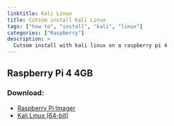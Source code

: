 ```yaml
---
linktitle: Kali Linux
title: Cutsom install Kali Linux
tags: ["how to", "install", "kali", "linux"]
categories: ["Raspberry"]
description: >
  Cutsom install with kali linux on a raspberry pi 4
---
```


## Raspberry Pi 4 4GB


### Download:
* [Raspberry Pi Imager](https://www.raspberrypi.com/software/)
* [Kali Linux (64-bit)](https://kali.download/arm-images/kali-2022.4/kali-linux-2022.4-raspberry-pi-arm64.img.xz)


